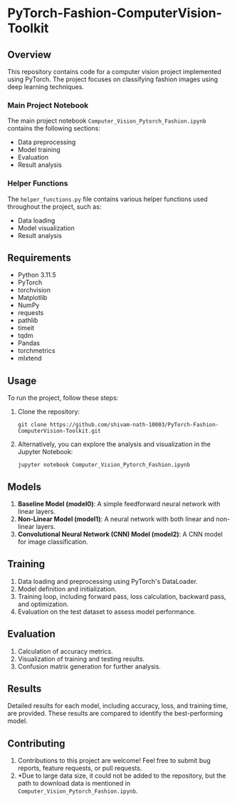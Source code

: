 # PyTorch-Fashion-ComputerVision-Toolkit

## Overview

This repository contains code for a computer vision project implemented using PyTorch. The project focuses on classifying fashion images using deep learning techniques.

### Main Project Notebook

The main project notebook `Computer_Vision_Pytorch_Fashion.ipynb` contains the following sections:

- Data preprocessing
- Model training
- Evaluation
- Result analysis

### Helper Functions

The `helper_functions.py` file contains various helper functions used throughout the project, such as:

- Data loading
- Model visualization
- Result analysis

## Requirements
- Python 3.11.5
- PyTorch
- torchvision
- Matplotlib
- NumPy
- requests
- pathlib
- timeit
- tqdm
- Pandas
- torchmetrics
- mlxtend

## Usage

To run the project, follow these steps:

1. Clone the repository:

    ```
    git clone https://github.com/shivam-nath-10003/PyTorch-Fashion-ComputerVision-Toolkit.git
    ```
2. Alternatively, you can explore the analysis and visualization in the Jupyter Notebook:

    ```
    jupyter notebook Computer_Vision_Pytorch_Fashion.ipynb
    
    ```

## Models

1. **Baseline Model (model0)**: A simple feedforward neural network with linear layers.
2. **Non-Linear Model (model1)**: A neural network with both linear and non-linear layers.
3. **Convolutional Neural Network (CNN) Model (model2)**: A CNN model for image classification.

## Training

1. Data loading and preprocessing using PyTorch's DataLoader.
2. Model definition and initialization.
3. Training loop, including forward pass, loss calculation, backward pass, and optimization.
4. Evaluation on the test dataset to assess model performance.

## Evaluation

1. Calculation of accuracy metrics.
2. Visualization of training and testing results.
3. Confusion matrix generation for further analysis.

## Results

Detailed results for each model, including accuracy, loss, and training time, are provided. These results are compared to identify the best-performing model.


## Contributing

1. Contributions to this project are welcome! Feel free to submit bug reports, feature requests, or pull requests.
2. *Due to large data size, it could not be added to the repository, but the path to download data is mentioned in ```Computer_Vision_Pytorch_Fashion.ipynb```.

